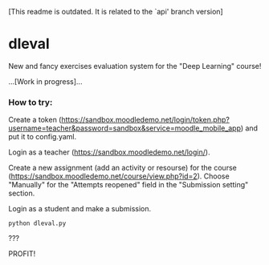 [This readme is outdated. It is related to the \`api' branch version]

# dleval
New and fancy exercises evaluation system for the "Deep Learning" course!

...[Work in progress]...


### How to try:

Create a token (https://sandbox.moodledemo.net/login/token.php?username=teacher&password=sandbox&service=moodle_mobile_app)
and put it to config.yaml.

Login as a teacher (https://sandbox.moodledemo.net/login/).

Create a new assignment (add an activity or resourse) for the course (https://sandbox.moodledemo.net/course/view.php?id=2). Choose "Manually" for the "Attempts reopened" field in the "Submission setting" section.

Login as a student and make a submission.

```
python dleval.py
```

???

PROFIT!
